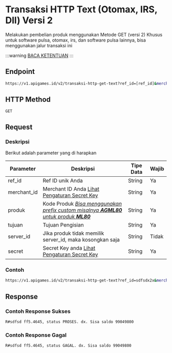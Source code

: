 <!-- ---
sidebar_position: 2
--- -->

# Transaksi HTTP Text (Otomax, IRS, Dll) Versi 2

Melakukan pembelian produk menggunakan Metode GET (versi 2) Khusus untuk software pulsa, otomax, irs, dan software pulsa lainnya, bisa menggunakan jalur transaksi ini

:::warning
[BACA KETENTUAN](/docs/peringatan)
:::

## Endpoint

```bash
https://v1.apigames.id/v2/transaksi-http-get-text?ref_id=[ref_id]&merchant_id=[merchant_id]&produk=[kode_produk]&tujuan=[tujuan]&secret=[secret]&server_id=
```

## HTTP Method

```
GET
```

## Request

### Deskripsi

Berikut adalah parameter yang di harapkan


| Parameter   | Deskripsi                                                                                        | Tipe Data | Wajib |
| ----------- | ------------------------------------------------------------------------------------------------ | --------- | ----- |
| ref_id      | Ref ID unik Anda                                                                                 | String    | Ya    |
| merchant_id | Merchant ID Anda [Lihat Pengaturan Secret Key](https://member.apigames.id/pengaturan/secret-key) | String    | Ya    |
| produk      | Kode Produk [_Bisa menggunakan prefix custom misalnya **AGML80** untuk produk **ML80**_](#)      | String    | Ya    |
| tujuan      | Tujuan Pengisian                                                                                 | String    | Ya    |
| server_id      | Jika produk tidak memilik server_id, maka kosongkan saja                                                                                 | String    | Tidak    |
| secret   | Secret Key anda [Lihat Pengaturan Secret Key](https://member.apigames.id/pengaturan/secret-key)      | String    | Ya    |
### Contoh

```bash
https://v1.apigames.id/v2/transaksi-http-get-text?ref_id=sdfsdx2x&merchant_id=M220718CYCO7033KFF&produk=ff5&tujuan=4645&secret=30d19bbcd6c9784c020b135c818e8291c00e1a3d12e143c7bb924492c1e57cfb&server_id=
```

## Response

### Contoh Response Sukses

```bash
R#sdfsd ff5.4645, status PROSES. dx. Sisa saldo 99049800
```

### Contoh Response Gagal


```bash
R#sdfsd ff5.4645, status GAGAL. dx. Sisa saldo 99049800
```
